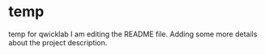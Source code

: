 # temp
temp for qwicklab
I am editing the README file. Adding some more details about the project description.
